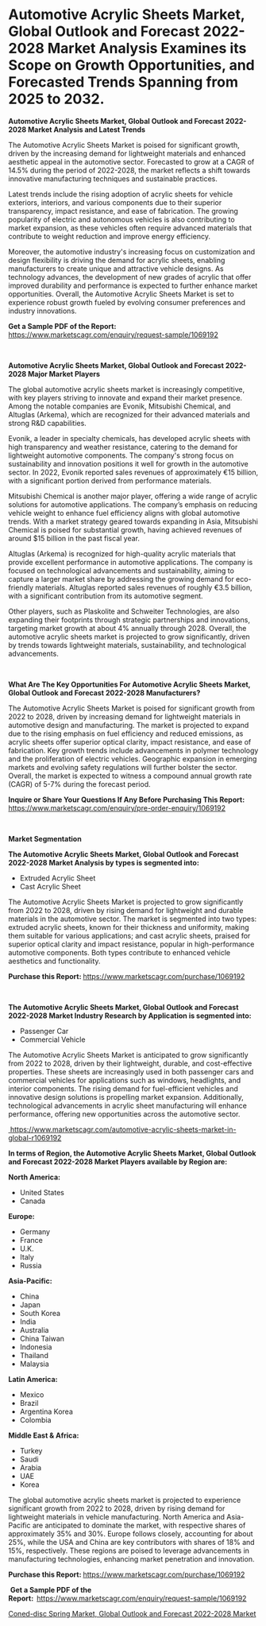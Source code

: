 <p><h1>Automotive Acrylic Sheets Market, Global Outlook and Forecast 2022-2028 Market Analysis Examines its Scope on Growth Opportunities, and Forecasted Trends Spanning from 2025 to 2032.</h1></p><p><strong>Automotive Acrylic Sheets Market, Global Outlook and Forecast 2022-2028 Market Analysis and Latest Trends</strong></p>
<p><p>The Automotive Acrylic Sheets Market is poised for significant growth, driven by the increasing demand for lightweight materials and enhanced aesthetic appeal in the automotive sector. Forecasted to grow at a CAGR of 14.5% during the period of 2022-2028, the market reflects a shift towards innovative manufacturing techniques and sustainable practices. </p><p>Latest trends include the rising adoption of acrylic sheets for vehicle exteriors, interiors, and various components due to their superior transparency, impact resistance, and ease of fabrication. The growing popularity of electric and autonomous vehicles is also contributing to market expansion, as these vehicles often require advanced materials that contribute to weight reduction and improve energy efficiency. </p><p>Moreover, the automotive industry's increasing focus on customization and design flexibility is driving the demand for acrylic sheets, enabling manufacturers to create unique and attractive vehicle designs. As technology advances, the development of new grades of acrylic that offer improved durability and performance is expected to further enhance market opportunities. Overall, the Automotive Acrylic Sheets Market is set to experience robust growth fueled by evolving consumer preferences and industry innovations.</p></p>
<p><strong>Get a Sample PDF of the Report:&nbsp;</strong> <a href="https://www.marketscagr.com/enquiry/request-sample/1069192?utm_campaign=2796&utm_medium=2&utm_source=Github&utm_content=ia&utm_term=21032025&utm_id=automotive-acrylic-sheets-market-global-outlook-and-forecast-2022-2028">https://www.marketscagr.com/enquiry/request-sample/1069192</a></p>
<p>&nbsp;</p>
<p><strong>Automotive Acrylic Sheets Market, Global Outlook and Forecast 2022-2028 Major Market Players</strong></p>
<p><p>The global automotive acrylic sheets market is increasingly competitive, with key players striving to innovate and expand their market presence. Among the notable companies are Evonik, Mitsubishi Chemical, and Altuglas (Arkema), which are recognized for their advanced materials and strong R&D capabilities.</p><p>Evonik, a leader in specialty chemicals, has developed acrylic sheets with high transparency and weather resistance, catering to the demand for lightweight automotive components. The company's strong focus on sustainability and innovation positions it well for growth in the automotive sector. In 2022, Evonik reported sales revenues of approximately €15 billion, with a significant portion derived from performance materials.</p><p>Mitsubishi Chemical is another major player, offering a wide range of acrylic solutions for automotive applications. The company’s emphasis on reducing vehicle weight to enhance fuel efficiency aligns with global automotive trends. With a market strategy geared towards expanding in Asia, Mitsubishi Chemical is poised for substantial growth, having achieved revenues of around $15 billion in the past fiscal year.</p><p>Altuglas (Arkema) is recognized for high-quality acrylic materials that provide excellent performance in automotive applications. The company is focused on technological advancements and sustainability, aiming to capture a larger market share by addressing the growing demand for eco-friendly materials. Altuglas reported sales revenues of roughly €3.5 billion, with a significant contribution from its automotive segment.</p><p>Other players, such as Plaskolite and Schweiter Technologies, are also expanding their footprints through strategic partnerships and innovations, targeting market growth at about 4% annually through 2028. Overall, the automotive acrylic sheets market is projected to grow significantly, driven by trends towards lightweight materials, sustainability, and technological advancements.</p></p>
<p>&nbsp;</p>
<p><strong>What Are The Key Opportunities For Automotive Acrylic Sheets Market, Global Outlook and Forecast 2022-2028 Manufacturers?</strong></p>
<p><p>The Automotive Acrylic Sheets Market is poised for significant growth from 2022 to 2028, driven by increasing demand for lightweight materials in automotive design and manufacturing. The market is projected to expand due to the rising emphasis on fuel efficiency and reduced emissions, as acrylic sheets offer superior optical clarity, impact resistance, and ease of fabrication. Key growth trends include advancements in polymer technology and the proliferation of electric vehicles. Geographic expansion in emerging markets and evolving safety regulations will further bolster the sector. Overall, the market is expected to witness a compound annual growth rate (CAGR) of 5-7% during the forecast period.</p></p>
<p><strong>Inquire or Share Your Questions If Any Before Purchasing This Report:</strong> <a href="https://www.marketscagr.com/enquiry/pre-order-enquiry/1069192?utm_campaign=2796&utm_medium=2&utm_source=Github&utm_content=ia&utm_term=21032025&utm_id=automotive-acrylic-sheets-market-global-outlook-and-forecast-2022-2028">https://www.marketscagr.com/enquiry/pre-order-enquiry/1069192</a></p>
<p>&nbsp;</p>
<p><strong>Market Segmentation</strong></p>
<p><strong>The Automotive Acrylic Sheets Market, Global Outlook and Forecast 2022-2028 Market Analysis by types is segmented into:</strong></p>
<p><ul><li>Extruded Acrylic Sheet</li><li>Cast Acrylic Sheet</li></ul></p>
<p><p>The Automotive Acrylic Sheets Market is projected to grow significantly from 2022 to 2028, driven by rising demand for lightweight and durable materials in the automotive sector. The market is segmented into two types: extruded acrylic sheets, known for their thickness and uniformity, making them suitable for various applications; and cast acrylic sheets, praised for superior optical clarity and impact resistance, popular in high-performance automotive components. Both types contribute to enhanced vehicle aesthetics and functionality.</p></p>
<p><strong>Purchase this Report:&nbsp;</strong><a href="https://www.marketscagr.com/purchase/1069192?utm_campaign=2796&utm_medium=2&utm_source=Github&utm_content=ia&utm_term=21032025&utm_id=automotive-acrylic-sheets-market-global-outlook-and-forecast-2022-2028">https://www.marketscagr.com/purchase/1069192</a></p>
<p>&nbsp;</p>
<p><strong>The Automotive Acrylic Sheets Market, Global Outlook and Forecast 2022-2028 Market Industry Research by Application is segmented into:</strong></p>
<p><ul><li>Passenger Car</li><li>Commercial Vehicle</li></ul></p>
<p><p>The Automotive Acrylic Sheets Market is anticipated to grow significantly from 2022 to 2028, driven by their lightweight, durable, and cost-effective properties. These sheets are increasingly used in both passenger cars and commercial vehicles for applications such as windows, headlights, and interior components. The rising demand for fuel-efficient vehicles and innovative design solutions is propelling market expansion. Additionally, technological advancements in acrylic sheet manufacturing will enhance performance, offering new opportunities across the automotive sector.</p></p>
<p><a href="https://www.marketscagr.com/automotive-acrylic-sheets-market-in-global-r1069192?utm_campaign=2796&utm_medium=2&utm_source=Github&utm_content=ia&utm_term=21032025&utm_id=automotive-acrylic-sheets-market-global-outlook-and-forecast-2022-2028">&nbsp;https://www.marketscagr.com/automotive-acrylic-sheets-market-in-global-r1069192</a></p>
<p><strong>In terms of Region, the Automotive Acrylic Sheets Market, Global Outlook and Forecast 2022-2028 Market Players available by Region are:</strong></p>
<p>
    <p> <strong> North America: </strong>
        <ul>
            <li>United States</li>
            <li>Canada</li>
        </ul>
        </p> 
    <p> <strong> Europe: </strong>
        <ul>
            <li>Germany</li>
            <li>France</li>
            <li>U.K.</li>
            <li>Italy</li>
            <li>Russia</li>
        </ul>
        </p> 
    <p> <strong> Asia-Pacific: </strong>
        <ul>
            <li>China</li>
            <li>Japan</li>
            <li>South Korea</li>
            <li>India</li>
            <li>Australia</li>
            <li>China Taiwan</li>
            <li>Indonesia</li>
            <li>Thailand</li>
            <li>Malaysia</li>
        </ul>
        </p> 
    <p> <strong> Latin America: </strong>
        <ul>
            <li>Mexico</li>
            <li>Brazil</li>
            <li>Argentina Korea</li>
            <li>Colombia</li>
        </ul>
        </p> 
    <p> <strong> Middle East & Africa: </strong>
        <ul>
            <li>Turkey</li>
            <li>Saudi</li>
            <li>Arabia</li>
            <li>UAE</li>
            <li>Korea</li>
        </ul>
    </p>
    </p>
<p><p>The global automotive acrylic sheets market is projected to experience significant growth from 2022 to 2028, driven by rising demand for lightweight materials in vehicle manufacturing. North America and Asia-Pacific are anticipated to dominate the market, with respective shares of approximately 35% and 30%. Europe follows closely, accounting for about 25%, while the USA and China are key contributors with shares of 18% and 15%, respectively. These regions are poised to leverage advancements in manufacturing technologies, enhancing market penetration and innovation.</p></p>
<p><strong>Purchase this Report: </strong><a href="https://www.marketscagr.com/purchase/1069192?utm_campaign=2796&utm_medium=2&utm_source=Github&utm_content=ia&utm_term=21032025&utm_id=automotive-acrylic-sheets-market-global-outlook-and-forecast-2022-2028">https://www.marketscagr.com/purchase/1069192</a></p>
<p>&nbsp;<strong>Get a Sample PDF of the Report:&nbsp;&nbsp;</strong><a href="https://www.marketscagr.com/enquiry/request-sample/1069192?utm_campaign=2796&utm_medium=2&utm_source=Github&utm_content=ia&utm_term=21032025&utm_id=automotive-acrylic-sheets-market-global-outlook-and-forecast-2022-2028">https://www.marketscagr.com/enquiry/request-sample/1069192</a></p>
<p><strong></strong></p>
<p><p><a href="https://github.com/popupioo/Market-Research-Report-List-1/blob/main/coned-disc-spring-market-global-outlook-and-forecast-2022-2028-market.md?utm_campaign=2796&utm_medium=2&utm_source=Github&utm_content=ia&utm_term=21032025&utm_id=automotive-acrylic-sheets-market-global-outlook-and-forecast-2022-2028">Coned-disc Spring Market, Global Outlook and Forecast 2022-2028 Market</a></p></p>